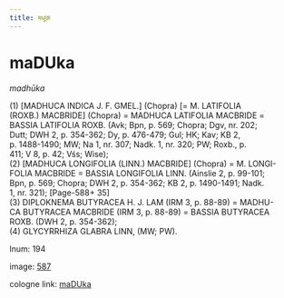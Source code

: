 ```yaml
---
title: मधूक
---
```


# maDUka

<i>madhūka</i>  <div n="P" />(1) [<bot>MADHUCA INDICA J. F. GMEL.</bot>] (Chopra) [= <bot>M. LATIFOLIA</bot> <div n="lb" />(<bot>ROXB.</bot>) <bot>MACBRIDE</bot>] (Chopra) = <bot>MADHUCA LATIFOLIA MACBRIDE</bot> = <div n="lb" /><bot>BASSIA LATIFOLIA ROXB.</bot> (Avk; Bpn, p. 569; Chopra; Dgv, nr. 202; <div n="lb" />Dutt; DWH 2, p. 354-362; Dy, p. 476-479; Gul; HK; Kav; KB 2, <div n="lb" />p. 1488-1490; MW; Na 1, nr. 307; Nadk. 1, nr. 320; PW; Roxb., p. <div n="lb" />411; V 8, p. 42; Vśs; Wise); <div n="P" />(2) [<bot>MADHUCA LONGIFOLIA (LINN.) MACBRIDE</bot>] (Chopra) = <bot>M. LONGI- <div n="lb" />FOLIA MACBRIDE</bot> = <bot>BASSIA LONGIFOLIA LINN.</bot> (Ainslie 2, p. 99-101; <div n="lb" />Bpn, p. 569; Chopra; DWH 2, p. 354-362; KB 2, p. 1490-1491; Nadk. <div n="lb" />1, nr. 321); [Page-588+ 35] <div n="P" />(3) <bot>DIPLOKNEMA BUTYRACEA H. J. LAM</bot> (IRM 3, p. 88-89) = <bot>MADHU- <div n="lb" />CA BUTYRACEA MACBRIDE</bot> (IRM 3, p. 88-89) = <bot>BASSIA BUTYRACEA <div n="lb" />ROXB.</bot> (DWH 2, p. 354-362); <div n="P" />(4) <bot>GLYCYRRHIZA GLABRA LINN</bot>, (MW; PW).

lnum: 194

image: [587](https://www.sanskrit-lexicon.uni-koeln.de/scans/csl-apidev/servepdf.php?dict=snp&page=587)

cologne link: [maDUka](https://sanskrit-lexicon.uni-koeln.de/scans/csl-apidev/getword.php?dict=snp&key=maDUka)

